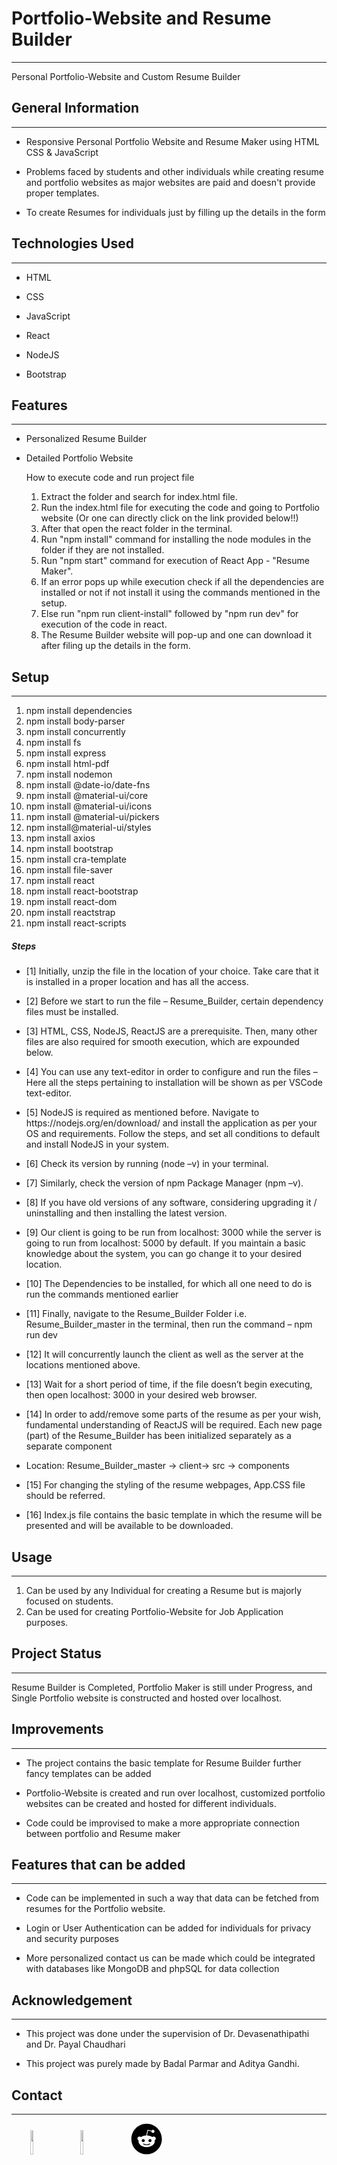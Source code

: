 <h1>Portfolio-Website and Resume Builder</h1>
<hr><p>Personal Portfolio-Website and Custom Resume Builder</p><h2>General Information</h2>
<hr><ul>
<li>Responsive Personal Portfolio Website and Resume Maker using HTML CSS &amp; JavaScript</li>
</ul><ul>
<li>Problems faced by students and other individuals while creating resume and portfolio websites as major websites are paid and doesn't provide proper templates.</li>
</ul><ul>
<li>To create Resumes for individuals just by filling up the details in the form</li>
</ul><h2>Technologies Used</h2>
<hr><ul>
<li>HTML</li>
</ul><ul>
<li>CSS</li>
</ul><ul>
<li>JavaScript</li>
</ul><ul>
<li>React</li>
</ul><ul>
<li>NodeJS</li>
</ul><ul>
<li>Bootstrap</li>
</ul><h2>Features</h2>
<hr><ul>
<li>Personalized Resume Builder</li>
</ul><ul>
<li>Detailed Portfolio Website</li>

How to execute code and run project file

1. Extract the folder and search for index.html file.
2. Run the index.html file for executing the code and going to Portfolio website (Or one can directly click on the link provided below!!)
3. After that open the react folder in the terminal.
4. Run "npm install" command for installing the node modules in the folder if they are not installed.
5. Run "npm start" command for execution of React App - "Resume Maker".
6. If an error pops up while execution check if all the dependencies are installed or not if not install it using the commands mentioned in the setup.
7. Else run "npm run client-install" followed by "npm run dev" for execution of the code in react.
8. The Resume Builder website will pop-up and one can download it after filing up the details in the form.


</ul><h2>Setup</h2>
<hr><ol>
<li>npm install dependencies</li>
<li>npm install body-parser</li>
<li>npm install concurrently</li>
<li>npm install fs</li>
<li>npm install express</li>
<li>npm install html-pdf</li>
<li>npm install nodemon</li>
<li>npm install @date-io/date-fns</li>
<li>npm install @material-ui/core</li>
<li>npm install @material-ui/icons</li>
<li>npm install @material-ui/pickers</li>
<li>npm install@material-ui/styles</li>
<li>npm install axios</li>
<li>npm install bootstrap</li>
<li>npm install cra-template</li>
<li>npm install file-saver</li>
<li>npm install react</li>
<li>npm install react-bootstrap</li>
<li>npm install react-dom</li>
<li>npm install reactstrap</li>
<li>npm install react-scripts</li>
</ol><h5>Steps</h5><ul>
<li>[1]	Initially, unzip the file in the location of your choice. Take care that it is installed in a proper location and has all the access.</li>
</ul><ul>
<li>[2]	Before we start to run the file – Resume_Builder, certain dependency files must be installed.</li>
</ul><ul>
<li>[3]	HTML, CSS, NodeJS, ReactJS are a prerequisite. Then, many other files are also required for smooth execution, which are expounded below.</li>
</ul><ul>
<li>[4]	You can use any text-editor in order to configure and run the files – Here all the steps pertaining to installation will be shown as per VSCode text-editor.</li>
</ul><ul>
<li>[5]	NodeJS is required as mentioned before. Navigate to https://nodejs.org/en/download/ and install the application as per your OS and requirements. Follow the steps, and set all conditions to default and install NodeJS in your system.</li>
</ul><ul>
<li>[6]	Check its version by running (node –v) in your terminal.</li>
</ul><ul>
<li>[7]	Similarly, check the version of npm Package Manager (npm –v).</li>
</ul><ul>
<li>[8]	If you have old versions of any software, considering upgrading it / uninstalling and then installing the latest version.</li>
</ul><ul>
<li>[9]	Our client is going to be run from localhost: 3000 while the server is going to run from localhost: 5000 by default. If you maintain a basic knowledge about the system, you can go change it to your desired location.</li>
</ul><ul>
<li>[10] The Dependencies to be installed, for which all one need to do is run the commands mentioned earlier</li>
</ul><ul>
<li>[11] Finally, navigate to the Resume_Builder Folder i.e. Resume_Builder_master in the terminal, then run the command – npm run dev</li>
</ul><ul>
<li>[12] It will concurrently launch the client as well as the server at the locations mentioned above.</li>
</ul><ul>
<li>[13] Wait for a short period of time, if the file doesn’t begin executing, then open localhost: 3000 in your desired web browser.</li>
</ul><ul>
<li>[14] In order to add/remove some parts of the resume as per your wish, fundamental understanding of ReactJS will be required. Each new page (part) of the Resume_Builder has been initialized separately as a separate component</li>
</ul><ul>
<li>Location: Resume_Builder_master -&gt; client-&gt; src -&gt; components</li>
</ul><ul>
<li>[15] For changing the styling of the resume webpages, App.CSS file should be referred.</li>
</ul><ul>
<li>[16] Index.js file contains the basic template in which the resume will be presented and will be available to be downloaded.</li>
</ul><h2>Usage</h2>
<hr><ol>
<li>Can be used by any Individual for creating a Resume but is majorly focused on students.</li>
<li>Can be used for creating Portfolio-Website for Job Application purposes.</li>
</ol><h2>Project Status</h2>
<hr><p>Resume Builder is Completed, Portfolio Maker is still under Progress, and Single Portfolio website is constructed and hosted over localhost.</p><h2>Improvements</h2>
<hr><ul>
<li>The project contains the basic template for Resume Builder further fancy templates can be added</li>
</ul><ul>
<li>Portfolio-Website is created and run over localhost, customized portfolio websites can be created and hosted for different individuals.</li>
</ul><ul>
<li>Code could be improvised to make a more appropriate connection between portfolio and Resume maker</li>
</ul><h2>Features that can be added</h2>
<hr><ul>
<li>Code can be implemented in such a way that data can be fetched from resumes for the Portfolio website.</li>
</ul><ul>
<li>Login or User Authentication can be added for individuals for privacy and security purposes</li>
</ul><ul>
<li>More personalized contact us can be made which could be integrated with databases like MongoDB and phpSQL for data collection</li>
</ul><h2>Acknowledgement</h2>
<hr><ul>
<li>This project was done under the supervision of Dr. Devasenathipathi and Dr. Payal Chaudhari</li>
</ul><ul>
<li>This project was purely made by Badal Parmar and Aditya Gandhi.</li>
</ul><h2>Contact</h2>
<hr><p><span style="margin-right: 30px;"></span><a href="https://in.linkedin.com/in/badal-parmar-50563a18b"><img target="_blank" src="https://cdn.jsdelivr.net/gh/devicons/devicon/icons/linkedin/linkedin-original.svg" style="width: 10%;"></a><span style="margin-right: 30px;"></span><a href="https://github.com/BadalParmar011"><img target="_blank" src="https://cdn.jsdelivr.net/gh/devicons/devicon/icons/github/github-original.svg" style="width: 10%;"></a><span style="margin-right: 30px;"></span><a href="https://www.reddit.com/user/badal9129"><svg target="_blank" xmlns="http://www.w3.org/2000/svg" viewBox="0 0 512 512" style="width: 10%;"><path d="M201.5 305.5c-13.8 0-24.9-11.1-24.9-24.6 0-13.8 11.1-24.9 24.9-24.9 13.6 0 24.6 11.1 24.6 24.9 0 13.6-11.1 24.6-24.6 24.6zM504 256c0 137-111 248-248 248S8 393 8 256 119 8 256 8s248 111 248 248zm-132.3-41.2c-9.4 0-17.7 3.9-23.8 10-22.4-15.5-52.6-25.5-86.1-26.6l17.4-78.3 55.4 12.5c0 13.6 11.1 24.6 24.6 24.6 13.8 0 24.9-11.3 24.9-24.9s-11.1-24.9-24.9-24.9c-9.7 0-18 5.8-22.1 13.8l-61.2-13.6c-3-.8-6.1 1.4-6.9 4.4l-19.1 86.4c-33.2 1.4-63.1 11.3-85.5 26.8-6.1-6.4-14.7-10.2-24.1-10.2-34.9 0-46.3 46.9-14.4 62.8-1.1 5-1.7 10.2-1.7 15.5 0 52.6 59.2 95.2 132 95.2 73.1 0 132.3-42.6 132.3-95.2 0-5.3-.6-10.8-1.9-15.8 31.3-16 19.8-62.5-14.9-62.5zM302.8 331c-18.2 18.2-76.1 17.9-93.6 0-2.2-2.2-6.1-2.2-8.3 0-2.5 2.5-2.5 6.4 0 8.6 22.8 22.8 87.3 22.8 110.2 0 2.5-2.2 2.5-6.1 0-8.6-2.2-2.2-6.1-2.2-8.3 0zm7.7-75c-13.6 0-24.6 11.1-24.6 24.9 0 13.6 11.1 24.6 24.6 24.6 13.8 0 24.9-11.1 24.9-24.6 0-13.8-11-24.9-24.9-24.9z"></path></svg></a></p>
